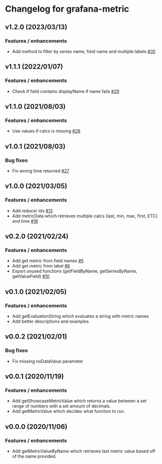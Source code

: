 # Changelog for grafana-metric

## v1.2.0 (2023/03/13)

### Features / enhancements

- Add method to filter by series name, field name and multiple labels [#35](https://github.com/gapitio/grafana-metric/pull/35)

## v1.1.1 (2022/01/07)

### Features / enhancements

- Check if field contains displayName if name fails [#29](https://github.com/gapitio/grafana-metric/pull/29)

## v1.1.0 (2021/08/03)

### Features / enhancements

- Use values if calcs is missing [#28](https://github.com/gapitio/grafana-metric/pull/28)

## v1.0.1 (2021/08/03)

### Bug fixes

- Fix wrong time returned [#27](https://github.com/gapitio/grafana-metric/pull/27)

## v1.0.0 (2021/03/05)

### Features / enhancements

- Add reducer ids [#13](https://github.com/gapitio/grafana-metric/pull/13)
- Add metricData which retrieves multiple calcs (last, min, max, first, ETC) and time [#18](https://github.com/gapitio/grafana-metric/pull/18)

## v0.2.0 (2021/02/24)

### Features / enhancements

- Add get metric from field names [#5](https://github.com/gapitio/grafana-metric/pull/5)
- Add get metric from label [#6](https://github.com/gapitio/grafana-metric/pull/6)
- Export unused functions (getFieldByName, getSeriesByName, getValueField) [#10](https://github.com/gapitio/grafana-metric/pull/10)

## v0.1.0 (2021/02/05)

### Features / enhancements

- Add getEvaluationString which evaluates a string with metric names
- Add better descriptions and examples

## v0.0.2 (2021/02/01)

### Bug fixes

- Fix missing noDataValue parameter

## v0.0.1 (2020/11/19)

### Features / enhancements

- Add getShowcaseMetricValue which returns a value between a set range of numbers with a set amount of decimals.
- Add getMetricValue which decides what function to run.

## v0.0.0 (2020/11/06)

### Features / enhancements

- Add getMetricValueByName which retrieves last metric value based off of the name provided.
